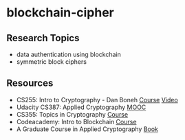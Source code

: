 # blockchain-cipher


## Research Topics

* data authentication using blockchain
* symmetric block ciphers



## Resources

* CS255: Intro to Cryptography - Dan Boneh [Course](https://crypto.stanford.edu/~dabo/cs255/) [Video](https://crypto.stanford.edu/~dabo/courses/OnlineCrypto/)
* Udacity CS387: Applied Cryptography [MOOC](https://classroom.udacity.com/courses/cs387)
* CS355: Topics in Cryptography [Course](https://crypto.stanford.edu/cs355/18sp/)
* Codeacademy: Intro to Blockchain [Course](https://www.codecademy.com/learn/introduction-to-blockchain)
* A Graduate Course in Applied Cryptography [Book](https://toc.cryptobook.us)

